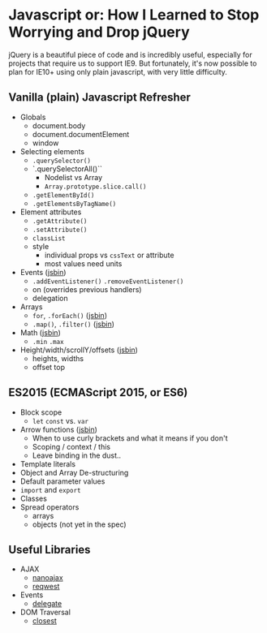 # Javascript or: How I Learned to Stop Worrying and Drop jQuery

jQuery is a beautiful piece of code and is incredibly useful, especially for projects that require us to support IE9. But fortunately, it's now possible to plan for IE10+ using only plain javascript, with very little difficulty.

## Vanilla (plain) Javascript Refresher
- Globals 
  - document.body
  - document.documentElement
  - window
- Selecting elements
  - `.querySelector()`
  - `.querySelectorAll()``
    - Nodelist vs Array 
    - `Array.prototype.slice.call()`
  - `.getElementById()`
  - `.getElementsByTagName()`
- Element attributes
  - `.getAttribute()`
  - `.setAttribute()`
  - `classList`
  - style 
    - individual props vs `cssText` or attribute
    - most values need units
- Events ([jsbin](http://jsbin.com/fomuceh/edit?js,console,output))
  - `.addEventListener()` `.removeEventListener()`
  - on<event> (overrides previous handlers)
  - delegation 
- Arrays 
  - `for`, `.forEach()` ([jsbin](http://jsbin.com/nesizu/edit?js,console))
  - `.map()`, `.filter()` ([jsbin](http://jsbin.com/jaxixiq/edit?js,console))
- Math ([jsbin](https://jsbin.com/vidixob/edit?html,js,console,output))
  - `.min` `.max`
- Height/width/scrollY/offsets ([jsbin](http://jsbin.com/kiyomo/edit?js,console))
  - heights, widths
  - offset top 

## ES2015 (ECMAScript 2015, or ES6)
- Block scope
  - `let` `const` vs. `var` 
- Arrow functions ([jsbin](https://jsbin.com/nabenuj/5/edit?html,js,console,output))
  - When to use curly brackets and what it means if you don't
  - Scoping / context / this
  - Leave binding in the dust..
- Template literals 
- Object and Array De-structuring
- Default parameter values
- `import` and `export` 
- Classes
- Spread operators
  - arrays
  - objects (not yet in the spec)

## Useful Libraries
- AJAX
  - [nanoajax](https://github.com/yanatan16/nanoajax)
  - [reqwest](https://github.com/ded/reqwest)
- Events
  - [delegate](https://github.com/zenorocha/delegate)
- DOM Traversal
  - [closest](https://github.com/ForbesLindesay/closest)
